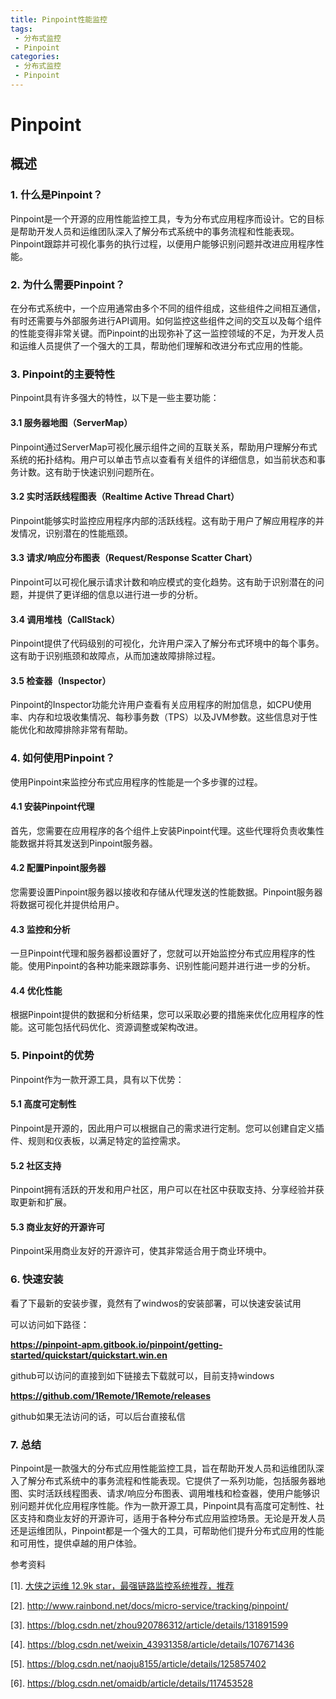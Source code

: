 ```yaml
---
title: Pinpoint性能监控
tags:
 - 分布式监控
 - Pinpoint
categories: 
 - 分布式监控
 - Pinpoint
---
```



# Pinpoint

## 概述

### 1. 什么是Pinpoint？

Pinpoint是一个开源的应用性能监控工具，专为分布式应用程序而设计。它的目标是帮助开发人员和运维团队深入了解分布式系统中的事务流程和性能表现。Pinpoint跟踪并可视化事务的执行过程，以便用户能够识别问题并改进应用程序性能。

### 2. 为什么需要Pinpoint？

在分布式系统中，一个应用通常由多个不同的组件组成，这些组件之间相互通信，有时还需要与外部服务进行API调用。如何监控这些组件之间的交互以及每个组件的性能变得非常关键。而Pinpoint的出现弥补了这一监控领域的不足，为开发人员和运维人员提供了一个强大的工具，帮助他们理解和改进分布式应用的性能。

### 3. Pinpoint的主要特性

Pinpoint具有许多强大的特性，以下是一些主要功能：

#### 3.1 服务器地图（ServerMap）

Pinpoint通过ServerMap可视化展示组件之间的互联关系，帮助用户理解分布式系统的拓扑结构。用户可以单击节点以查看有关组件的详细信息，如当前状态和事务计数。这有助于快速识别问题所在。

#### 3.2 实时活跃线程图表（Realtime Active Thread Chart）

Pinpoint能够实时监控应用程序内部的活跃线程。这有助于用户了解应用程序的并发情况，识别潜在的性能瓶颈。

#### 3.3 请求/响应分布图表（Request/Response Scatter Chart）

Pinpoint可以可视化展示请求计数和响应模式的变化趋势。这有助于识别潜在的问题，并提供了更详细的信息以进行进一步的分析。

#### 3.4 调用堆栈（CallStack）

Pinpoint提供了代码级别的可视化，允许用户深入了解分布式环境中的每个事务。这有助于识别瓶颈和故障点，从而加速故障排除过程。

#### 3.5 检查器（Inspector）

Pinpoint的Inspector功能允许用户查看有关应用程序的附加信息，如CPU使用率、内存和垃圾收集情况、每秒事务数（TPS）以及JVM参数。这些信息对于性能优化和故障排除非常有帮助。

### 4. 如何使用Pinpoint？

使用Pinpoint来监控分布式应用程序的性能是一个多步骤的过程。

#### 4.1 安装Pinpoint代理

首先，您需要在应用程序的各个组件上安装Pinpoint代理。这些代理将负责收集性能数据并将其发送到Pinpoint服务器。

#### 4.2 配置Pinpoint服务器

您需要设置Pinpoint服务器以接收和存储从代理发送的性能数据。Pinpoint服务器将数据可视化并提供给用户。

#### 4.3 监控和分析

一旦Pinpoint代理和服务器都设置好了，您就可以开始监控分布式应用程序的性能。使用Pinpoint的各种功能来跟踪事务、识别性能问题并进行进一步的分析。

#### 4.4 优化性能

根据Pinpoint提供的数据和分析结果，您可以采取必要的措施来优化应用程序的性能。这可能包括代码优化、资源调整或架构改进。

### 5. Pinpoint的优势

Pinpoint作为一款开源工具，具有以下优势：

#### 5.1 高度可定制性

Pinpoint是开源的，因此用户可以根据自己的需求进行定制。您可以创建自定义插件、规则和仪表板，以满足特定的监控需求。

#### 5.2 社区支持

Pinpoint拥有活跃的开发和用户社区，用户可以在社区中获取支持、分享经验并获取更新和扩展。

#### 5.3 商业友好的开源许可

Pinpoint采用商业友好的开源许可，使其非常适合用于商业环境中。

### 6. 快速安装

看了下最新的安装步骤，竟然有了windwos的安装部署，可以快速安装试用

可以访问如下路径：

**https://pinpoint-apm.gitbook.io/pinpoint/getting-started/quickstart/quickstart.win.en**

github可以访问的直接到如下链接去下载就可以，目前支持windows

**https://github.com/1Remote/1Remote/releases**

github如果无法访问的话，可以后台直接私信

### 7. 总结

Pinpoint是一款强大的分布式应用性能监控工具，旨在帮助开发人员和运维团队深入了解分布式系统中的事务流程和性能表现。它提供了一系列功能，包括服务器地图、实时活跃线程图表、请求/响应分布图表、调用堆栈和检查器，使用户能够识别问题并优化应用程序性能。作为一款开源工具，Pinpoint具有高度可定制性、社区支持和商业友好的开源许可，适用于各种分布式应用监控场景。无论是开发人员还是运维团队，Pinpoint都是一个强大的工具，可帮助他们提升分布式应用的性能和可用性，提供卓越的用户体验。



参考资料

[1]. [大侠之运维 12.9k star，最强链路监控系统推荐，推荐](https://mp.weixin.qq.com/s/q1fFmwL1HqDNlY87FNLAfw)

[2]. http://www.rainbond.net/docs/micro-service/tracking/pinpoint/

[3]. https://blog.csdn.net/zhou920786312/article/details/131891599

[4]. https://blog.csdn.net/weixin_43931358/article/details/107671436

[5]. https://blog.csdn.net/naoju8155/article/details/125857402

[6]. https://blog.csdn.net/omaidb/article/details/117453528